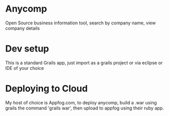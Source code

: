 Anycomp
=======

Open Source business information tool, search by company name, view company details

Dev setup
==========

This is a standard Grails app, just import as a grails project or via eclipse or IDE of your choice

Deploying to Cloud
===================
My host of choice is Appfog.com, to deploy anycomp, build a .war using grails the command 'grails war',
then upload to appfog using their ruby app.
